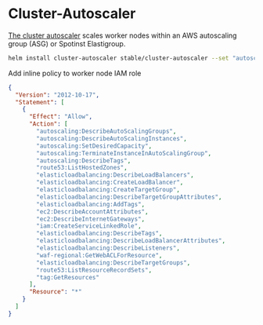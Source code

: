 # Cluster-Autoscaler
[The cluster autoscaler](https://github.com/kubernetes/autoscaler/tree/master/cluster-autoscaler) scales worker nodes within an AWS autoscaling group (ASG) or Spotinst Elastigroup.

```bash
helm install cluster-autoscaler stable/cluster-autoscaler --set "autoscalingGroups[0].name=dev-02020072102550753230000000d,autoscalingGroups[0].maxSize=5,autoscalingGroups[0].minSize=1" --namespace kube-system -f values-dev.yaml
```

Add inline policy to worker node IAM role
```json
{
  "Version": "2012-10-17",
  "Statement": [
    {
      "Effect": "Allow",
      "Action": [
        "autoscaling:DescribeAutoScalingGroups",
        "autoscaling:DescribeAutoScalingInstances",
        "autoscaling:SetDesiredCapacity",
        "autoscaling:TerminateInstanceInAutoScalingGroup",
        "autoscaling:DescribeTags",
        "route53:ListHostedZones",
        "elasticloadbalancing:DescribeLoadBalancers",
        "elasticloadbalancing:CreateLoadBalancer",
        "elasticloadbalancing:CreateTargetGroup",
        "elasticloadbalancing:DescribeTargetGroupAttributes",
        "elasticloadbalancing:AddTags",
        "ec2:DescribeAccountAttributes",
        "ec2:DescribeInternetGateways",
        "iam:CreateServiceLinkedRole",
        "elasticloadbalancing:DescribeTags",
        "elasticloadbalancing:DescribeLoadBalancerAttributes",
        "elasticloadbalancing:DescribeListeners",
        "waf-regional:GetWebACLForResource",
        "elasticloadbalancing:DescribeTargetGroups",
        "route53:ListResourceRecordSets",
        "tag:GetResources"
      ],
      "Resource": "*"
    }
  ]
}
```
